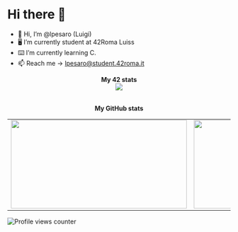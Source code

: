 # Hi there 👋
- 👋 Hi, I’m @lpesaro (Luigi)
- 🖥 I’m currently student at 42Roma Luiss
- ⌨️ I’m currently learning C.
- 📫 Reach me -> lpesaro@student.42roma.it
<div align="center">
	<table>
		<tr>
			<b>My 42 stats</b></br>
		</tr>
		<tr>
			<a href="https://github.com/lpesaro">
				<img src="https://badge42.vercel.app/api/v2/cld0thm5800160fmfijhemq0a/stats?cursusId=21&coalitionId=undefined">
			</a>
		</tr>
	</table>
	<table>
		<tr>
			<b>My GitHub stats</b>
		</tr>
		<tr>
			<td>
				<a href="https://github.com/lpesaro">
					<img src="https://github-readme-stats.vercel.app/api?username=lpesaro&theme=dark" width="397" height="200">
				</a> 
			</td>
			<td>
				<a href="https://github.com/lpesaro?tab=repositories">
					<img src="https://github-readme-stats.vercel.app/api/top-langs/?username=lpesaro&layout=compact&theme=tokyonight" width="397" height="200">
				</a>
			</td>
		</tr>
	</table>
</div>

![Profile views counter](https://komarev.com/ghpvc/?username=lpesaro&&style=flat-square)
